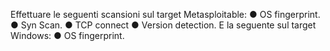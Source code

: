 Effettuare le seguenti scansioni sul target Metasploitable: ● OS fingerprint. ● Syn Scan. ● TCP connect ● Version detection. 
E la seguente sul target Windows: ● OS fingerprint.
